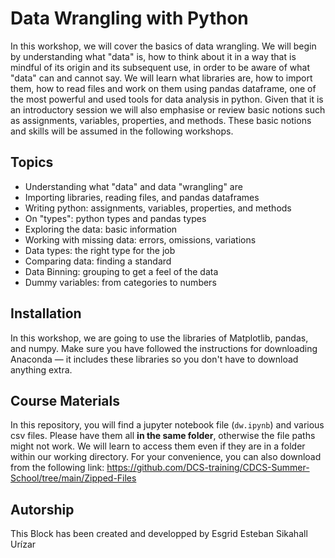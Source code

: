 # Data Wrangling with Python 
In this workshop, we will cover the basics of data wrangling. We will begin by understanding what "data" is, how to think about it in a way that is mindful of its origin and its subsequent use, in order to be aware of what "data" can and cannot say. We will learn what libraries are, how to import them, how to read files and work on them using pandas dataframe, one of the most powerful and used tools for data analysis in python. Given that it is an introductory session we will also emphasise or review basic notions such as assignments, variables, properties, and methods. These basic notions and skills will be assumed in the following workshops.

## Topics
* Understanding what "data" and data "wrangling" are
* Importing libraries, reading files, and pandas dataframes
* Writing python: assignments, variables, properties, and methods
* On "types": python types and pandas types
* Exploring the data: basic information
* Working with missing data: errors, omissions, variations
* Data types: the right type for the job
* Comparing data: finding a standard
* Data Binning: grouping to get a feel of the data
* Dummy variables: from categories to numbers


## Installation
In this workshop, we are going to use the libraries of Matplotlib, pandas, and numpy. Make sure you have followed the instructions for downloading Anaconda — it includes these libraries so you don't have to download anything extra.

## Course Materials
In this repository, you will find a jupyter notebook file (````dw.ipynb````) and various csv files. Please have them all **in the same folder**, otherwise the file paths might not work. We will learn to access them even if they are in a folder within our working directory. For your convenience, you can also download from the following link: https://github.com/DCS-training/CDCS-Summer-School/tree/main/Zipped-Files


## Autorship
This Block has been created and developped by Esgrid Esteban Sikahall Urízar 
